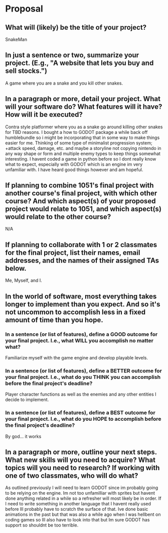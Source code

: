 # Proposal

## What will (likely) be the title of your project?

SnakeMan

## In just a sentence or two, summarize your project. (E.g., "A website that lets you buy and sell stocks.")

A game where you are a snake and you kill other snakes.

## In a paragraph or more, detail your project. What will your software do? What features will it have? How will it be executed?

Contra style platformer where you as a snake go around killing other snakes for TBD reasons. I bought a how to GODOT package a while back off humblebundle so i might be incorporating that in some way to make things easier for me. Thinking of some type of minimalist progression system; +attack speed, damage, etc. and maybe a storyline not copying nintendo in any way shape or form and multiple enemy types to keep things somewhat interesting. I havent coded a game in python before so I dont really know what to expect, especially with GODOT which is an engine im very unfamiliar with. I have heard good things however and am hopeful.

## If planning to combine 1051's final project with another course's final project, with which other course? And which aspect(s) of your proposed project would relate to 1051, and which aspect(s) would relate to the other course?

N/A

## If planning to collaborate with 1 or 2 classmates for the final project, list their names, email addresses, and the names of their assigned TAs below.

Me, Myself, and I.

## In the world of software, most everything takes longer to implement than you expect. And so it's not uncommon to accomplish less in a fixed amount of time than you hope.

### In a sentence (or list of features), define a GOOD outcome for your final project. I.e., what WILL you accomplish no matter what?

Familiarize myself with the game engine and develop playable levels.

### In a sentence (or list of features), define a BETTER outcome for your final project. I.e., what do you THINK you can accomplish before the final project's deadline?

Player character functions as well as the enemies and any other entities I decide to implement.

### In a sentence (or list of features), define a BEST outcome for your final project. I.e., what do you HOPE to accomplish before the final project's deadline?

By god... it works

## In a paragraph or more, outline your next steps. What new skills will you need to acquire? What topics will you need to research? If working with one of two classmates, who will do what?

As outlined previously I will need to learn GODOT since im probably going to be relying on the engine. Im not too unfamilliar with sprites but havent done anything related in a while so a refresher will most likely be in order. If I need to write something in another language that I havent really used before Ill probably have to scratch the surface of that. Ive done basic animations in the past but that was also a while ago when I was hellbent on coding games so Ill also have to look into that but Im sure GODOT has support so shouldnt be too terrible. 
